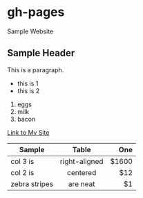 # gh-pages
Sample Website

## Sample Header

This is a paragraph.

* this is 1
* this is 2

1. eggs
2. milk
3. bacon

[Link to My Site](https://www.google.com)

| Sample       | Table       | One |
| ------------- |:-------------:| -----:|
| col 3 is      | right-aligned | $1600 |
| col 2 is      | centered      |   $12 |
| zebra stripes | are neat      |    $1 |
